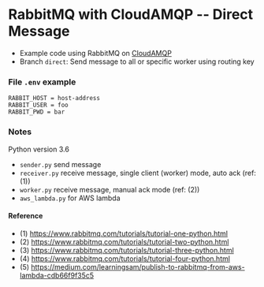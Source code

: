 # RabbitMQ with CloudAMQP -- Direct Message

* Example code using RabbitMQ on [CloudAMQP](https://cloudamqp.com)
* Branch `direct`: Send message to all or specific worker using routing key

### File `.env` example

```env
RABBIT_HOST = host-address
RABBIT_USER = foo
RABBIT_PWD = bar
```

### Notes

Python version 3.6

* `sender.py` send message
* `receiver.py` receive message, single client (worker) mode, auto ack (ref: (1))
* `worker.py` receive message, manual ack mode (ref: (2))
* `aws_lambda.py` for AWS lambda

#### Reference

* (1) https://www.rabbitmq.com/tutorials/tutorial-one-python.html
* (2) https://www.rabbitmq.com/tutorials/tutorial-two-python.html
* (3) https://www.rabbitmq.com/tutorials/tutorial-three-python.html
* (4) https://www.rabbitmq.com/tutorials/tutorial-four-python.html
* (5) https://medium.com/learningsam/publish-to-rabbitmq-from-aws-lambda-cdb66f9f35c5